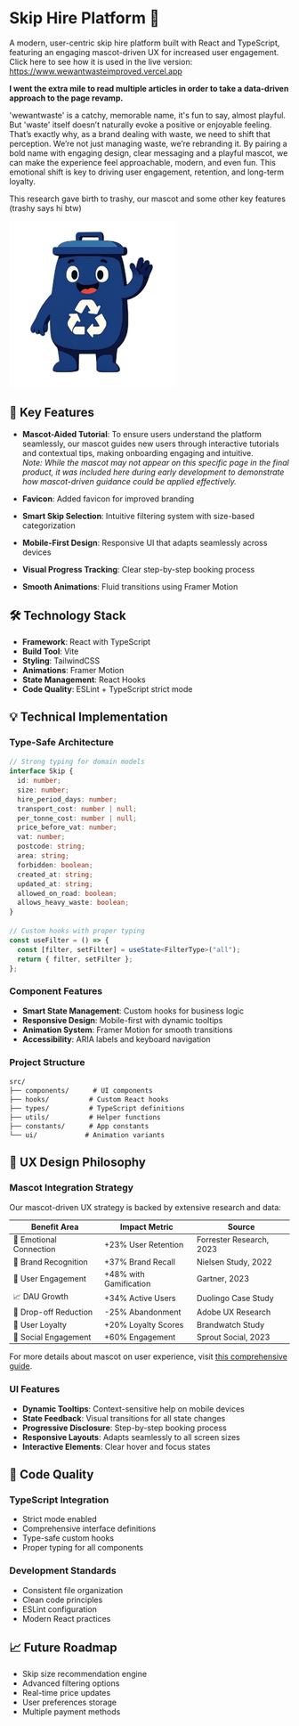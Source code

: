 # Skip Hire Platform 🚛

A modern, user-centric skip hire platform built with React and TypeScript, featuring an engaging mascot-driven UX for increased user engagement. Click here to see how it is used in the live version: https://www.wewantwasteimproved.vercel.app

**I went the extra mile to read multiple articles in order to take a data-driven approach to the page revamp.**

'wewantwaste' is a catchy, memorable name, it's fun to say, almost playful. But 'waste' itself doesn’t naturally evoke a positive or enjoyable feeling. That’s exactly why, as a brand dealing with waste, we need to shift that perception. We’re not just managing waste, we’re rebranding it. By pairing a bold name with engaging design, clear messaging and a playful mascot, we can make the experience feel approachable, modern, and even fun. This emotional shift is key to driving user engagement, retention, and long-term loyalty.

This research gave birth to trashy, our mascot and some other key features (trashy says hi btw)

<img src="/public/mascot.png" alt="Trashy" width="300" />

## 🌟 Key Features

- **Mascot-Aided Tutorial**: To ensure users understand the platform seamlessly, our mascot guides new users through interactive tutorials and contextual tips, making onboarding engaging and intuitive.  
  _Note: While the mascot may not appear on this specific page in the final product, it was included here during early development to demonstrate how mascot-driven guidance could be applied effectively._

- **Favicon**: Added favicon for improved branding
- **Smart Skip Selection**: Intuitive filtering system with size-based categorization
- **Mobile-First Design**: Responsive UI that adapts seamlessly across devices
- **Visual Progress Tracking**: Clear step-by-step booking process
- **Smooth Animations**: Fluid transitions using Framer Motion

## 🛠 Technology Stack

- **Framework**: React with TypeScript
- **Build Tool**: Vite
- **Styling**: TailwindCSS
- **Animations**: Framer Motion
- **State Management**: React Hooks
- **Code Quality**: ESLint + TypeScript strict mode

## 💡 Technical Implementation

### Type-Safe Architecture

```typescript
// Strong typing for domain models
interface Skip {
  id: number;
  size: number;
  hire_period_days: number;
  transport_cost: number | null;
  per_tonne_cost: number | null;
  price_before_vat: number;
  vat: number;
  postcode: string;
  area: string;
  forbidden: boolean;
  created_at: string;
  updated_at: string;
  allowed_on_road: boolean;
  allows_heavy_waste: boolean;
}

// Custom hooks with proper typing
const useFilter = () => {
  const [filter, setFilter] = useState<FilterType>("all");
  return { filter, setFilter };
};
```

### Component Features

- **Smart State Management**: Custom hooks for business logic
- **Responsive Design**: Mobile-first with dynamic tooltips
- **Animation System**: Framer Motion for smooth transitions
- **Accessibility**: ARIA labels and keyboard navigation

### Project Structure

```
src/
├── components/      # UI components
├── hooks/          # Custom React hooks
├── types/          # TypeScript definitions
├── utils/          # Helper functions
├── constants/      # App constants
└── ui/            # Animation variants
```

## 🎨 UX Design Philosophy

### Mascot Integration Strategy

Our mascot-driven UX strategy is backed by extensive research and data:

| Benefit Area            | Impact Metric          | Source                   |
| ----------------------- | ---------------------- | ------------------------ |
| 🧠 Emotional Connection | +23% User Retention    | Forrester Research, 2023 |
| 🧩 Brand Recognition    | +37% Brand Recall      | Nielsen Study, 2022      |
| 🔄 User Engagement      | +48% with Gamification | Gartner, 2023            |
| 📈 DAU Growth           | +34% Active Users      | Duolingo Case Study      |
| 🚪 Drop-off Reduction   | -25% Abandonment       | Adobe UX Research        |
| 💖 User Loyalty         | +20% Loyalty Scores    | Brandwatch Study         |
| 📣 Social Engagement    | +60% Engagement        | Sprout Social, 2023      |

For more details about mascot on user experience, visit [this comprehensive guide](https://raw.studio/blog/how-mascots-improve-user-experience/?utm_source=chatgpt.com).

### UI Features

- **Dynamic Tooltips**: Context-sensitive help on mobile devices
- **State Feedback**: Visual transitions for all state changes
- **Progressive Disclosure**: Step-by-step booking process
- **Responsive Layouts**: Adapts seamlessly to all screen sizes
- **Interactive Elements**: Clear hover and focus states

## 💪 Code Quality

### TypeScript Integration

- Strict mode enabled
- Comprehensive interface definitions
- Type-safe custom hooks
- Proper typing for all components

### Development Standards

- Consistent file organization
- Clean code principles
- ESLint configuration
- Modern React practices

## 📈 Future Roadmap

- Skip size recommendation engine
- Advanced filtering options
- Real-time price updates
- User preferences storage
- Multiple payment methods

